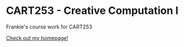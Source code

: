 # CART253 - Creative Computation I

Frankie's course work for CART253

[Check out my homepage!](https://piv.pivpiv.dk)
